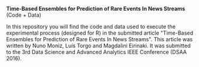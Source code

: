 <b>Time-Based Ensembles for Prediction of Rare Events In News Streams</b> (Code + Data)

In this repository you will find the code and data used to execute the experimental process (designed for R) in the submitted article "Time-Based Ensembles for Prediction of Rare Events In News Streams". This article was written by Nuno Moniz, Luís Torgo and Magdalini Eirinaki. It was submitted to the 3rd Data Science and Advanced Analytics IEEE Conference (DSAA 2016).
